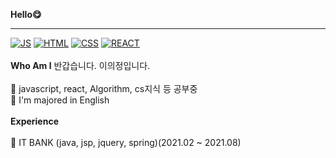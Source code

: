 

**Hello😋**
<hr>

[![JS](https://img.shields.io/badge/JavaScript-F7DF1E?style=flat-square&logo=JavaScript&logoColor=black)](github.com/lee910814/TODO-List)
[![HTML](https://img.shields.io/badge/Html-E34F26?style=flat-square&logo=Html&logoColor=black)](github.com/lee910814/TODO-List)
[![CSS](https://img.shields.io/badge/Css-1572B6?style=flat-square&logo=Cssl&logoColor=black)](github.com/lee910814/TODO-List)
[![REACT](https://img.shields.io/badge/React-09D3AC?style=flat-square&logo=React&logoColor=black)](github.com/lee910814/TODO-List)
<br>
<br>
**Who Am l**
반갑습니다. 이의정입니다.
<br>
<br>
🎋 javascript, react, Algorithm, cs지식 등 공부중
<br>
🥇 I'm majored in English
<br><br>
**Experience**
<br><br>
🎉 IT BANK (java, jsp, jquery, spring)(2021.02 ~ 2021.08)
<br/><br/>




